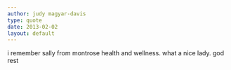 ```yaml
---
author: judy magyar-davis
type: quote
date: 2013-02-02
layout: default
---
```


i remember sally from montrose health and wellness. what a nice lady. god rest 
